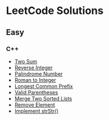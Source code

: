 # LeetCode Solutions

<h2>Easy</h2>
<h3>C++</h3>
<ul>
    <li>
        <a href="https://leetcode.com/problems/two-sum" target="_blank">
            Two Sum
        </a>
    </li>
    <li>
        <a href="https://leetcode.com/problems/reverse-integer" target="_blank">
            Reverse Integer
        </a>
    </li>
    <li>
        <a href="https://leetcode.com/problems/palindrome-number" target="_blank">
            Palindrome Number
        </a>
    </li>
    <li>
        <a href="https://leetcode.com/problems/roman-to-integer" target="_blank">
            Roman to Integer
        </a>
    </li>
    <li>
        <a href="https://leetcode.com/problems/longest-common-prefix" target="_blank">
            Longest Common Prefix
        </a>
    </li>
    <li>
        <a href="https://leetcode.com/problems/valid-parentheses" target="_blank">
            Valid Parentheses
        </a>
    </li>
    <li>
        <a href="https://leetcode.com/problems/merge-two-sorted-lists/" target="_blank">
            Merge Two Sorted Lists
        </a>
    </li>
    <li>
        <a href="https://leetcode.com/problems/remove-element/" target="_blank">
            Remove Element
        </a>
    </li>
    <li>
        <a href="https://leetcode.com/problems/implement-strstr/" target="_blank">
            Implement strStr()
        </a>
    </li>
</ul>
